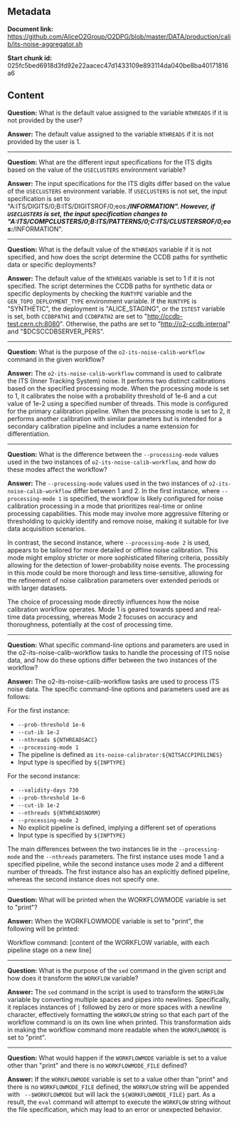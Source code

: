 ## Metadata

**Document link:** https://github.com/AliceO2Group/O2DPG/blob/master/DATA/production/calib/its-noise-aggregator.sh

**Start chunk id:** 025fc5bed6918d3fd92e22aacec47d1433109e893114da040be8ba40171816a6

## Content

**Question:** What is the default value assigned to the variable `NTHREADS` if it is not provided by the user?

**Answer:** The default value assigned to the variable `NTHREADS` if it is not provided by the user is 1.

---

**Question:** What are the different input specifications for the ITS digits based on the value of the `USECLUSTERS` environment variable?

**Answer:** The input specifications for the ITS digits differ based on the value of the `USECLUSTERS` environment variable. If `USECLUSTERS` is not set, the input specification is set to "A:ITS/DIGITS/0;B:ITS/DIGITSROF/0;eos:***/INFORMATION". However, if `USECLUSTERS` is set, the input specification changes to "A:ITS/COMPCLUSTERS/0;B:ITS/PATTERNS/0;C:ITS/CLUSTERSROF/0;eos:***/INFORMATION".

---

**Question:** What is the default value of the `NTHREADS` variable if it is not specified, and how does the script determine the CCDB paths for synthetic data or specific deployments?

**Answer:** The default value of the `NTHREADS` variable is set to 1 if it is not specified. The script determines the CCDB paths for synthetic data or specific deployments by checking the `RUNTYPE` variable and the `GEN_TOPO_DEPLOYMENT_TYPE` environment variable. If the `RUNTYPE` is "SYNTHETIC", the deployment is "ALICE_STAGING", or the `ISTEST` variable is set, both `CCDBPATH1` and `CCDBPATH2` are set to "http://ccdb-test.cern.ch:8080". Otherwise, the paths are set to "http://o2-ccdb.internal" and "$DCSCCDBSERVER_PERS".

---

**Question:** What is the purpose of the `o2-its-noise-calib-workflow` command in the given workflow?

**Answer:** The `o2-its-noise-calib-workflow` command is used to calibrate the ITS (Inner Tracking System) noise. It performs two distinct calibrations based on the specified processing mode. When the processing mode is set to 1, it calibrates the noise with a probability threshold of 1e-6 and a cut value of 1e-2 using a specified number of threads. This mode is configured for the primary calibration pipeline. When the processing mode is set to 2, it performs another calibration with similar parameters but is intended for a secondary calibration pipeline and includes a name extension for differentiation.

---

**Question:** What is the difference between the `--processing-mode` values used in the two instances of `o2-its-noise-calib-workflow`, and how do these modes affect the workflow?

**Answer:** The `--processing-mode` values used in the two instances of `o2-its-noise-calib-workflow` differ between 1 and 2. In the first instance, where `--processing-mode 1` is specified, the workflow is likely configured for noise calibration processing in a mode that prioritizes real-time or online processing capabilities. This mode may involve more aggressive filtering or thresholding to quickly identify and remove noise, making it suitable for live data acquisition scenarios.

In contrast, the second instance, where `--processing-mode 2` is used, appears to be tailored for more detailed or offline noise calibration. This mode might employ stricter or more sophisticated filtering criteria, possibly allowing for the detection of lower-probability noise events. The processing in this mode could be more thorough and less time-sensitive, allowing for the refinement of noise calibration parameters over extended periods or with larger datasets.

The choice of processing mode directly influences how the noise calibration workflow operates. Mode 1 is geared towards speed and real-time data processing, whereas Mode 2 focuses on accuracy and thoroughness, potentially at the cost of processing time.

---

**Question:** What specific command-line options and parameters are used in the o2-its-noise-calib-workflow tasks to handle the processing of ITS noise data, and how do these options differ between the two instances of the workflow?

**Answer:** The o2-its-noise-calib-workflow tasks are used to process ITS noise data. The specific command-line options and parameters used are as follows:

For the first instance:
- `--prob-threshold 1e-6`
- `--cut-ib 1e-2`
- `--nthreads ${NTHREADSACC}`
- `--processing-mode 1`
- The pipeline is defined as `its-noise-calibrator:${NITSACCPIPELINES}`
- Input type is specified by `${INPTYPE}`

For the second instance:
- `--validity-days 730`
- `--prob-threshold 1e-6`
- `--cut-ib 1e-2`
- `--nthreads ${NTHREADSNORM}`
- `--processing-mode 2`
- No explicit pipeline is defined, implying a different set of operations
- Input type is specified by `${INPTYPE}`

The main differences between the two instances lie in the `--processing-mode` and the `--nthreads` parameters. The first instance uses mode 1 and a specified pipeline, while the second instance uses mode 2 and a different number of threads. The first instance also has an explicitly defined pipeline, whereas the second instance does not specify one.

---

**Question:** What will be printed when the WORKFLOWMODE variable is set to "print"?

**Answer:** When the WORKFLOWMODE variable is set to "print", the following will be printed:

Workflow command:
[content of the WORKFLOW variable, with each pipeline stage on a new line]

---

**Question:** What is the purpose of the `sed` command in the given script and how does it transform the `WORKFLOW` variable?

**Answer:** The `sed` command in the script is used to transform the `WORKFLOW` variable by converting multiple spaces and pipes into newlines. Specifically, it replaces instances of `|` followed by zero or more spaces with a newline character, effectively formatting the `WORKFLOW` string so that each part of the workflow command is on its own line when printed. This transformation aids in making the workflow command more readable when the `WORKFLOWMODE` is set to "print".

---

**Question:** What would happen if the `WORKFLOWMODE` variable is set to a value other than "print" and there is no `WORKFLOWMODE_FILE` defined?

**Answer:** If the `WORKFLOWMODE` variable is set to a value other than "print" and there is no `WORKFLOWMODE_FILE` defined, the `WORKFLOW` string will be appended with ` --$WORKFLOWMODE` but will lack the `${WORKFLOWMODE_FILE}` part. As a result, the `eval` command will attempt to execute the `WORKFLOW` string without the file specification, which may lead to an error or unexpected behavior.